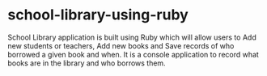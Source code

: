 # school-library-using-ruby
School Library application is built using Ruby which will allow users to Add new students or teachers, Add new books and Save records of who borrowed a given book and when. It is a console application to record what books are in the library and who borrows them. 

